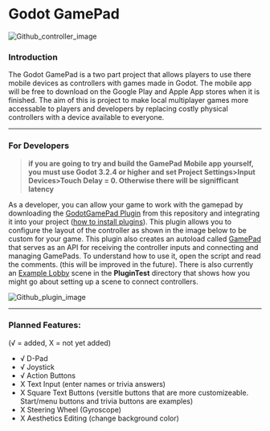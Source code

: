# Godot GamePad

![Github_controller_image](https://user-images.githubusercontent.com/63984796/107990013-565b6e00-6f88-11eb-873e-56191d0348a8.png)
### Introduction
The Godot GamePad is a two part project that allows players to use there mobile devices as controllers with games made in Godot.  The mobile app will be
free to download on the Google Play and Apple App stores when it is finished.  The aim of this is project to make local multiplayer games more accessable to players and developers by replacing costly physical controllers with a device available to everyone.

___

### For Developers
> **if you are going to try and build the GamePad Mobile app yourself, you must use Godot 3.2.4 or higher and set Project Settings>Input Devices>Touch Delay = 0.  Otherwise there will be signifficant latency**

As a developer, you can allow your game to work with the gamepad by downloading the [GodotGamePad Plugin](https://github.com/ACB-prgm/Godot_GamePad/tree/main/PluginTest) from this repository and integrating it into your project ([how to install plugins](https://docs.godotengine.org/en/stable/tutorials/plugins/editor/installing_plugins.html)).  This plugin allows you to configure the layout of the controller as shown in the image below to be custom for your game.  This plugin also creates an autoload 
called [GamePad](https://github.com/ACB-prgm/Godot_GamePad/blob/main/PluginTest/addons/GodotGamePad/Networking/GamePad.gd) that serves as an API for receiving the controller inputs and connecting and managing GamePads.  To understand how to use it, open the script and read the comments. (this will be improved in the future).  There is also currently an [Example Lobby](https://github.com/ACB-prgm/Godot_GamePad/tree/main/PluginTest/ExampleLobby) scene in the **PluginTest** directory that shows how you might go about setting up a scene to connect controllers.

![Github_plugin_image](https://user-images.githubusercontent.com/63984796/107985163-68d0aa00-6f7e-11eb-9354-33b23a0c3f0b.png)

___

### Planned Features:
(√ = added, X = not yet added)
- √ D-Pad
- √ Joystick
- √ Action Buttons
- X Text Input (enter names or trivia answers)
- X Square Text Buttons (versitle buttons that are more customizeable. Start/menu buttons and trivia buttons are examples)
- X Steering Wheel (Gyroscope)
- X Aesthetics Editing (change background color)
